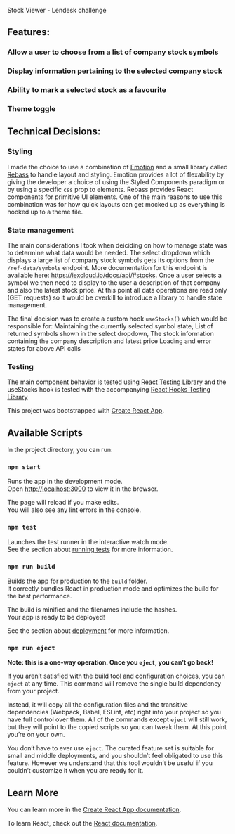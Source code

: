 

Stock Viewer - Lendesk challenge

## Features:
  ### Allow a user to choose from a list of company stock symbols
  ### Display information pertaining to the selected company stock
  ### Ability to mark a selected stock as a favourite
  ### Theme toggle

## Technical Decisions:
  ### Styling
  I made the choice to use a combination of [Emotion](https://github.com/emotion-js/emotion) 
  and a small library called [Rebass](https://rebassjs.org/) to handle layout and styling.
  Emotion provides a lot of flexability by giving the developer a choice of using the Styled Components 
  paradigm or by using a specific `css` prop to elements.
  Rebass provides React components for primitive UI elements.
  One of the main reasons to use this combination was for how quick layouts can get mocked up as everything is hooked up to a theme file.

  ### State management
  The main considerations I took when deiciding on how to manage state was to determine what data would be needed. 
  The select dropdown which displays a large list of company stock symbols gets its options from the `/ref-data/symbols` endpoint. More documentation for this endpoint is available here: https://iexcloud.io/docs/api/#stocks.
  Once a user selects a symbol we then need to display to the user a description of that company and also the latest stock price. At this point all data operations are read only (GET requests) so it would be overkill to introduce a library to handle state management.

  The final decision was to create a custom hook `useStocks()` which would be responsible for:
    Maintaining the currently selected symbol state,
    List of returned symbols shown in the select dropdown,
    The stock information containing the company description and latest price
    Loading and error states for above API calls

  ### Testing
  The main component behavior is tested using [React Testing Library](https://github.com/testing-library/react-testing-library) and the useStocks hook is tested with the accompanying [React Hooks Testing Library](https://github.com/testing-library/react-hooks-testing-library)


This project was bootstrapped with [Create React App](https://github.com/facebook/create-react-app).

## Available Scripts

In the project directory, you can run:

### `npm start`

Runs the app in the development mode.<br>
Open [http://localhost:3000](http://localhost:3000) to view it in the browser.

The page will reload if you make edits.<br>
You will also see any lint errors in the console.

### `npm test`

Launches the test runner in the interactive watch mode.<br>
See the section about [running tests](https://facebook.github.io/create-react-app/docs/running-tests) for more information.

### `npm run build`

Builds the app for production to the `build` folder.<br>
It correctly bundles React in production mode and optimizes the build for the best performance.

The build is minified and the filenames include the hashes.<br>
Your app is ready to be deployed!

See the section about [deployment](https://facebook.github.io/create-react-app/docs/deployment) for more information.

### `npm run eject`

**Note: this is a one-way operation. Once you `eject`, you can’t go back!**

If you aren’t satisfied with the build tool and configuration choices, you can `eject` at any time. This command will remove the single build dependency from your project.

Instead, it will copy all the configuration files and the transitive dependencies (Webpack, Babel, ESLint, etc) right into your project so you have full control over them. All of the commands except `eject` will still work, but they will point to the copied scripts so you can tweak them. At this point you’re on your own.

You don’t have to ever use `eject`. The curated feature set is suitable for small and middle deployments, and you shouldn’t feel obligated to use this feature. However we understand that this tool wouldn’t be useful if you couldn’t customize it when you are ready for it.

## Learn More

You can learn more in the [Create React App documentation](https://facebook.github.io/create-react-app/docs/getting-started).

To learn React, check out the [React documentation](https://reactjs.org/).

